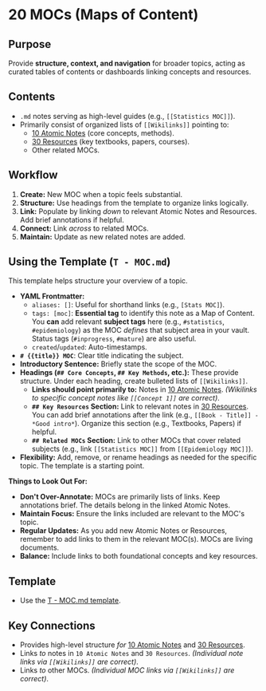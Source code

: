 # 20 MOCs (Maps of Content)

## Purpose

Provide **structure, context, and navigation** for broader topics, acting as curated tables of contents or dashboards linking concepts and resources.

## Contents

*   `.md` notes serving as high-level guides (e.g., `[[Statistics MOC]]`).
*   Primarily consist of organized lists of `[[Wikilinks]]` pointing to:
    *   [10 Atomic Notes](z10%20README.md.md) (core concepts, methods).
    *   [30 Resources](z30%20README.md.md) (key textbooks, papers, courses).
    *   Other related MOCs.

## Workflow

1.  **Create:** New MOC when a topic feels substantial.
2.  **Structure:** Use headings from the template to organize links logically.
3.  **Link:** Populate by linking *down* to relevant Atomic Notes and Resources. Add brief annotations if helpful.
4.  **Connect:** Link *across* to related MOCs.
5.  **Maintain:** Update as new related notes are added.

## Using the Template (`T - MOC.md`)

This template helps structure your overview of a topic.

*   **YAML Frontmatter:**
    *   `aliases: []`: Useful for shorthand links (e.g., `[Stats MOC]`).
    *   `tags: [moc]`: **Essential tag** to identify this note as a Map of Content. You **can** add relevant **subject tags** here (e.g., `#statistics`, `#epidemiology`) as the MOC *defines* that subject area in your vault. Status tags (`#inprogress`, `#mature`) are also useful.
    *   `created`/`updated`: Auto-timestamps.
*   **`# {{title}} MOC`**: Clear title indicating the subject.
*   **Introductory Sentence:** Briefly state the scope of the MOC.
*   **Headings (`## Core Concepts`, `## Key Methods`, etc.):** These provide structure. Under each heading, create bulleted lists of `[[Wikilinks]]`.
    *   **Links should point primarily to:** Notes in [10 Atomic Notes](z10%20README.md.md). *(Wikilinks to specific concept notes like `[[Concept 1]]` are correct)*.
    *   **`## Key Resources` Section:** Link to relevant notes in [30 Resources](z30%20README.md.md). You can add brief annotations after the link (e.g., `[[Book - Title]] - *Good intro*`). Organize this section (e.g., Textbooks, Papers) if helpful.
    *   **`## Related MOCs` Section:** Link to other MOCs that cover related subjects (e.g., link `[[Statistics MOC]]` from `[[Epidemiology MOC]]`).
*   **Flexibility:** Add, remove, or rename headings as needed for the specific topic. The template is a starting point.

**Things to Look Out For:**

*   **Don't Over-Annotate:** MOCs are primarily lists of links. Keep annotations brief. The details belong in the linked Atomic Notes.
*   **Maintain Focus:** Ensure the links included are relevant to the MOC's topic.
*   **Regular Updates:** As you add new Atomic Notes or Resources, remember to add links to them in the relevant MOC(s). MOCs are living documents.
*   **Balance:** Include links to both foundational concepts and key resources.

## Template

*   Use the [T - MOC.md template](../90%20Meta/Templates/T%20-%20MOC.md).

## Key Connections

*   Provides high-level structure *for* [10 Atomic Notes](z10%20README.md.md) and [30 Resources](z30%20README.md.md).
*   Links *to* notes in `10 Atomic Notes` and `30 Resources`. *(Individual note links via `[[Wikilinks]]` are correct)*.
*   Links *to* other MOCs. *(Individual MOC links via `[[Wikilinks]]` are correct)*.